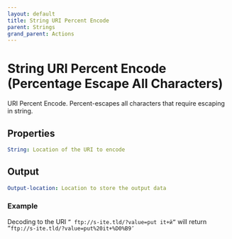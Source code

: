 ```yaml
---
layout: default
title: String URI Percent Encode
parent: Strings
grand_parent: Actions
---
```

# String URI Percent Encode (Percentage Escape All Characters)
URI Percent Encode. Percent-escapes all characters that require escaping in string.

## Properties
```yaml
String: Location of the URI to encode
```

## Output
```yaml
Output-location: Location to store the output data
```

### Example
Decoding to the URI `” ftp://s-ite.tld/?value=put it+й”` will return `”ftp://s-ite.tld/?value=put%20it+%D0%B9″`

